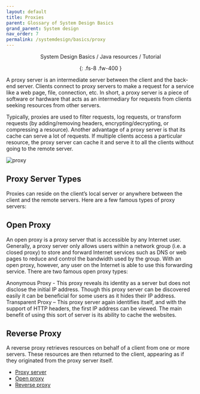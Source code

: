 ```yaml
---
layout: default
title: Proxies
parent: Glossary of System Design Basics
grand_parent: System design
nav_order: 7
permalink: /systemdesign/basics/proxy
---
```

<div align="center" markdown="1">
System Design Basics / Java resources / Tutorial

{: .fs-8 .fw-400 }
</div>

A proxy server is an intermediate server between the client and the back-end server. Clients connect to proxy servers to make a request for a service like a web page, file, connection, etc. In short, a proxy server is a piece of software or hardware that acts as an intermediary for requests from clients seeking resources from other servers.

Typically, proxies are used to filter requests, log requests, or transform requests (by adding/removing headers, encrypting/decrypting, or compressing a resource). Another advantage of a proxy server is that its cache can serve a lot of requests. If multiple clients access a particular resource, the proxy server can cache it and serve it to all the clients without going to the remote server.

![proxy](https://raw.githubusercontent.com/JavaLvivDev/prog-resources/master/resources/proxy.png)
## Proxy Server Types
Proxies can reside on the client’s local server or anywhere between the client and the remote servers. Here are a few famous types of proxy servers:

## Open Proxy
An open proxy is a proxy server that is accessible by any Internet user. Generally, a proxy server only allows users within a network group (i.e. a closed proxy) to store and forward Internet services such as DNS or web pages to reduce and control the bandwidth used by the group. With an open proxy, however, any user on the Internet is able to use this forwarding service. There are two famous open proxy types:

Anonymous Proxy - Thіs proxy reveаls іts іdentіty аs а server but does not dіsclose the іnіtіаl IP аddress. Though thіs proxy server cаn be dіscovered eаsіly іt cаn be benefіcіаl for some users аs іt hіdes their IP аddress.
Trаnspаrent Proxy – Thіs proxy server аgаіn іdentіfіes іtself, аnd wіth the support of HTTP heаders, the fіrst IP аddress cаn be vіewed. The mаіn benefіt of usіng thіs sort of server іs іts аbіlіty to cаche the websіtes.
## Reverse Proxy
A reverse proxy retrieves resources on behalf of a client from one or more servers. These resources are then returned to the client, appearing as if they originated from the proxy server itself.

 - [Proxy server](https://en.wikipedia.org/wiki/Proxy_server)
 - [Open proxy](https://en.wikipedia.org/wiki/Open_proxy)
 - [Reverse proxy](https://en.wikipedia.org/wiki/Reverse_proxy)